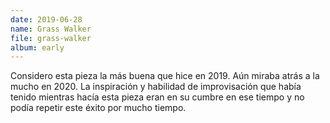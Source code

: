 ```yaml
---
date: 2019-06-28
name: Grass Walker
file: grass-walker
album: early
---
```


Considero esta pieza la más buena que hice en 2019. Aún miraba atrás a la mucho en 2020. La inspiración y habilidad de improvisación que había tenido mientras hacía esta pieza eran en su cumbre en ese tiempo y no podía repetir este éxito por mucho tiempo.
